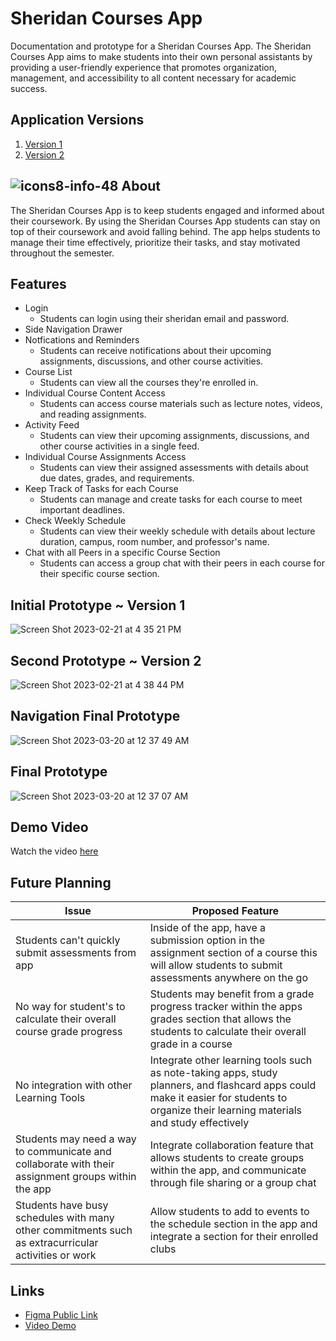 # Sheridan Courses App
Documentation and prototype for a Sheridan Courses App. The Sheridan Courses App aims to make students into their own personal assistants by providing a user-friendly experience that promotes organization, management, and accessibility to all content necessary for academic success.

## Application Versions
1. [Version 1](https://www.figma.com/file/BuB2CX99ewsTIYnC9dL77i/A1---Sheridan-Courses-App-1st-Prototype?node-id=0%3A1&t=PeoEqco4VItDLzyc-1)
2. [Version 2](https://www.figma.com/file/vOeOjm6riY1iXrW5nCGDE2/A2---Sheridan-Courses-App-2nd-Prototype?node-id=0%3A1&t=gxJ7uyJ6cMKMdTY5-1)

##  ![icons8-info-48](https://user-images.githubusercontent.com/101716151/220473207-c8aa068c-b479-409c-a7b5-b9af5642fa5d.png) About
The Sheridan Courses App is to keep students engaged and informed about their coursework. By using the Sheridan Courses App students can stay on top of their coursework and avoid falling behind. The app helps students to manage their time effectively, prioritize their tasks, and stay motivated throughout the semester. 

## Features
- Login
  - Students can login using their sheridan email and password.
- Side Navigation Drawer
- Notfications and Reminders
  - Students can receive notifications about their upcoming assignments, discussions, and other course activities.
- Course List 
  - Students can view all the courses they're enrolled in.
- Individual Course Content Access
  - Students can access course materials such as lecture notes, videos, and reading assignments.
- Activity Feed
  - Students can view their upcoming assignments, discussions, and other course activities in a single feed.
- Individual Course Assignments Access
  - Students can view their assigned assessments with details about due dates, grades, and requirements.
- Keep Track of Tasks for each Course
  - Students can manage and create tasks for each course to meet important deadlines.
- Check Weekly Schedule
  - Students can view their weekly schedule with details about lecture duration, campus, room number, and professor's name.
- Chat with all Peers in a specific Course Section 
  - Students can access a group chat with their peers in each course for their specific course section.


## Initial Prototype ~ Version 1
![Screen Shot 2023-02-21 at 4 35 21 PM](https://user-images.githubusercontent.com/101716151/220463756-b701dca5-6253-4cd1-bba6-b1ea49ec5e40.png)

## Second Prototype ~ Version 2
![Screen Shot 2023-02-21 at 4 38 44 PM](https://user-images.githubusercontent.com/101716151/220464515-eb46b321-b97d-478f-b98b-9c7628bde20f.png)

## Navigation Final Prototype 
![Screen Shot 2023-03-20 at 12 37 49 AM](https://user-images.githubusercontent.com/101716151/226248223-737a165f-5c5e-4a55-a85f-29cffae48dc6.png)

## Final Prototype
![Screen Shot 2023-03-20 at 12 37 07 AM](https://user-images.githubusercontent.com/101716151/226248142-5fd60ff1-6d7f-443a-b2d8-4cd2073de0db.png)

## Demo Video
Watch the video [here](https://youtu.be/mleS8H2lyGQ)

## Future Planning 
| Issue | Proposed Feature |
| --- | --- |
| Students can't quickly submit assessments from app | Inside of the app, have a submission option in the assignment section of a course this will allow students to submit assessments anywhere on the go |
| No way for student's to calculate their overall course grade progress | Students may benefit from a grade progress tracker within the apps grades section that allows the students to calculate their overall grade in a course |
| No integration with other Learning Tools | Integrate other learning tools such as note-taking apps, study planners, and flashcard apps could make it easier for students to organize their learning materials and study effectively |
| Students may need a way to communicate and collaborate with their assignment groups within the app | Integrate collaboration feature that allows students to create groups within the app, and communicate through file sharing or a group chat |
| Students have busy schedules with many other commitments such as extracurricular activities or work | Allow students to add to events to the schedule section in the app and integrate a section for their enrolled clubs  |


## Links
- [Figma Public Link](https://www.figma.com/file/71J0TaHkwuvxnKxOpDl4OK/A3---Sheridan-Courses-App-Final-Prototype?node-id=0%3A1&t=XRYGJDvkAtGMoNHO-1)
- [Video Demo](https://youtu.be/mleS8H2lyGQ)






